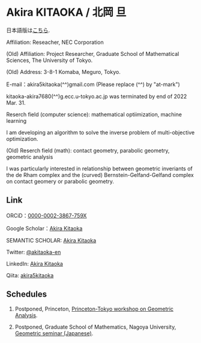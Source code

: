 # Akira KITAOKA / 北岡 旦

日本語版は[こちら](https://akira5kitaoka.github.io/Akira5Kitaoka.github.io/).

Affiliation: Reseacher, NEC Corporation

(Old) Affiliation: Project Researcher, Graduate School of Mathematical Sciences, The University of Tokyo.

(Old) Address: 3-8-1 Komaba, Meguro, Tokyo.

E-mail：akira5kitaoka(^^)gmail.com 
(Please replace (^^) by "at-mark")

kitaoka-akira7680(^^)g.ecc.u-tokyo.ac.jp was terminated by end of 2022 Mar. 31.

Reserch field (computer science): mathematical optiimization, machine learning

I am developing an algorithm to solve the inverse problem of multi-objective optimization.

(Old) Reserch field (math): contact geometry, parabolic geometry, geometric analysis

I was particularly interested in relationship between geometric inveriants of the de Rham complex and the (curved) Bernstein-Gelfand-Gelfand complex on contact geomery or parabolic geometry.


## Link

ORCiD：[0000-0002-3867-759X](https://orcid.org/0000-0002-3867-759X)

Google Scholar：[Akira Kitaoka](https://scholar.google.com/citations?hl=ja&user=Cho6jckAAAAJ)

SEMANTIC SCHOLAR: [Akira Kitaoka](https://www.semanticscholar.org/author/Akira-Kitaoka/2078930525)

Twitter: [@akitaoka-en](https://twitter.com/akitaoka_en)

LinkedIn: [Akira Kitaoka](https://www.linkedin.com/in/akira-kitaoka-42a84425b/)

Qiita: [akira5kitaoka](https://qiita.com/akira5kitaoka)



## Schedules

1. Postponed, Princeton, [Princeton-Tokyo workshop on Geometric Analysis](https://sites.google.com/view/princeton-tokyo-ga-2020).

1. Postponed, Graduate School of Mathematics, Nagoya University, [Geometric seminar (Japanese)](https://sites.google.com/site/geometryseminarnagoya/).
